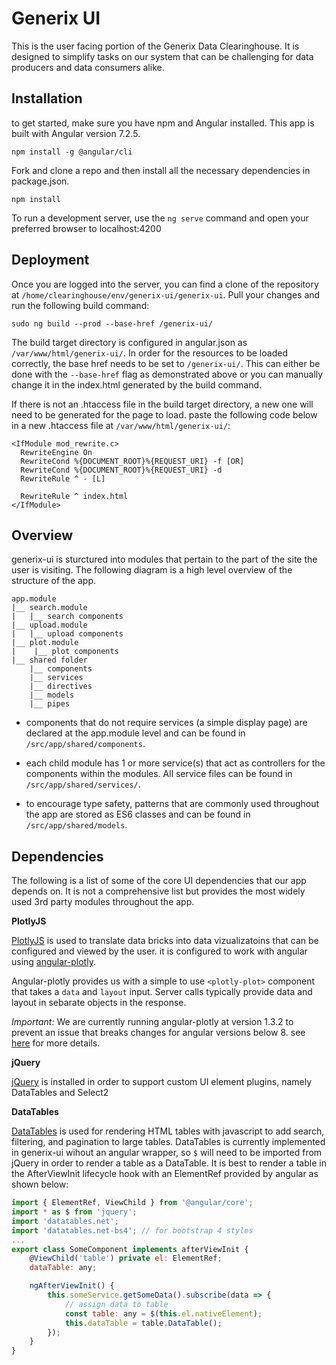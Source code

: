 # Generix UI

This is the user facing portion of the Generix Data Clearinghouse. It is designed to simplify tasks
on our system that can be challenging for data producers and data consumers alike. 

## Installation

to get started, make sure you have npm and Angular installed. This app is built with Angular version
7.2.5.

`npm install -g @angular/cli`

Fork and clone a repo and then install all the necessary dependencies in package.json.

`npm install`

To run a development server, use the `ng serve` command and open your preferred browser to localhost:4200

## Deployment

Once you are logged into the server, you can find a clone of the repository at `/home/clearinghouse/env/generix-ui/generix-ui`.
Pull your changes and run the following build command:

`sudo ng build --prod --base-href /generix-ui/`

The build target directory is configured in angular.json as `/var/www/html/generix-ui/`. In order for the resources to be loaded correctly, the base href needs to be set to `/generix-ui/`. This can either be done with the `--base-href` flag as demonstrated above or you can manually change it in the index.html generated by the build command.

If there is not an .htaccess file in the build target directory, a new one will need to be generated for the page to load. paste 
the following code below in a new .htaccess file at `/var/www/html/generix-ui/`:

```
<IfModule mod_rewrite.c>
  RewriteEngine On
  RewriteCond %{DOCUMENT_ROOT}%{REQUEST_URI} -f [OR]
  RewriteCond %{DOCUMENT_ROOT}%{REQUEST_URI} -d
  RewriteRule ^ - [L]

  RewriteRule ^ index.html
</IfModule>
```

## Overview

generix-ui is sturctured into modules that pertain to the part of the site the user is visiting. The following diagram is a high
level overview of the structure of the app.

```
app.module
|__ search.module
|   |__ search components
|__ upload.module
|   |__ upload components
|__ plot.module
|    |__ plot components
|__ shared folder
    |__ components
    |__ services
    |__ directives
    |__ models
    |__ pipes

```

 - components that do not require services (a simple display page) are declared at the app.module level and can be found in
`/src/app/shared/components`. 

 - each child module has 1 or more service(s) that act as controllers for the components within the modules. All service files 
 can be found in `/src/app/shared/services/`.

 - to encourage type safety, patterns that are commonly used throughout the app are stored as ES6 classes and can be found in
 `/src/app/shared/models`.

 ## Dependencies

 The following is a list of some of the core UI dependencies that our app depends on. It is not a comprehensive list but provides the most widely used 3rd party modules throughout the app.

 **PlotlyJS**

 [PlotlyJS](https://plot.ly/javascript/) is used to translate data bricks into data vizualizatoins that can be configured and viewed by
 the user. it is configured to work with angular using [angular-plotly](https://github.com/plotly/angular-plotly.js).

 Angular-plotly provides us with a simple to use `<plotly-plot>` component that takes a `data` and `layout` input. Server calls typically provide data and layout in sebarate objects in the response.

 *Important:* We are currently running angular-plotly at version 1.3.2 to prevent an issue that breaks
 changes for angular versions below 8. see [here](https://github.com/plotly/angular-plotly.js/issues/79) for more details.

 **jQuery**
 
[jQuery](https://jquery.com/) is installed in order to support custom UI element plugins, namely DataTables and Select2

**DataTables**

[DataTables](https://datatables.net/) is used for rendering HTML tables with javascript to add search, filtering, and pagination to large tables. DataTables is currently implemented in generix-ui wihout an 
angular wrapper, so `$` will need to be imported from jQuery in order to render a table as a DataTable.
It is best to render a table in the AfterViewInit lifecycle hook with an ElementRef provided by angular 
as shown below:

```javascript
import { ElementRef, ViewChild } from '@angular/core';
import * as $ from 'jquery';
import 'datatables.net';
import 'datatables.net-bs4'; // for bootstrap 4 styles
...
export class SomeComponent implements afterViewInit {
    @ViewChild('table') private el: ElementRef;
    dataTable: any;

    ngAfterViewInit() {
        this.someService.getSomeData().subscribe(data => {
            // assign data to table
            const table: any = $(this.el.nativeElement);
            this.dataTable = table.DataTable();
        });
    }
}
```